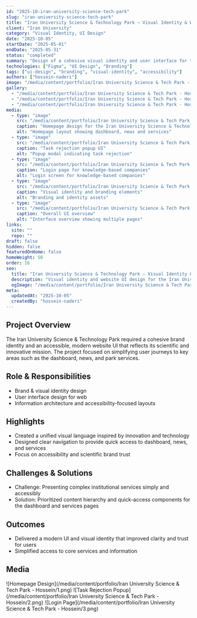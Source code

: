 ```yaml
---
id: "2025-10-iran-university-science-tech-park"
slug: "iran-university-science-tech-park"
title: "Iran University Science & Technology Park — Visual Identity & Website UI"
client: "Iran University"
category: "Visual Identity, UI Design"
date: "2025-10-05"
startDate: "2025-05-01"
endDate: "2025-05-31"
status: "completed"
summary: "Design of a cohesive visual identity and user interface for the Iran University Science & Technology Park website, focused on clarity, accessibility, and conveying an innovative scientific brand image."
technologies: ["Figma", "UI Design", "Branding"]
tags: ["ui-design", "branding", "visual-identity", "accessibility"]
authors: ["hossein-naderi"]
image: "/media/content/portfolio/Iran University Science & Tech Park - Hossein/1.png"
gallery:
  - "/media/content/portfolio/Iran University Science & Tech Park - Hossein/5.png"
  - "/media/content/portfolio/Iran University Science & Tech Park - Hossein/1.png"
  - "/media/content/portfolio/Iran University Science & Tech Park - Hossein/3.png"
media:
  - type: "image"
    src: "/media/content/portfolio/Iran University Science & Tech Park - Hossein/1.png"
    caption: "Homepage design for the Iran University Science & Technology Park"
    alt: "Homepage layout showing dashboard, news and services"
  - type: "image"
    src: "/media/content/portfolio/Iran University Science & Tech Park - Hossein/2.png"
    caption: "Task rejection popup UI"
    alt: "Popup modal indicating task rejection"
  - type: "image"
    src: "/media/content/portfolio/Iran University Science & Tech Park - Hossein/3.png"
    caption: "Login page for knowledge-based companies"
    alt: "Login screen for knowledge-based companies"
  - type: "image"
    src: "/media/content/portfolio/Iran University Science & Tech Park - Hossein/4.png"
    caption: "Visual identity and branding elements"
    alt: "Branding and identity assets"
  - type: "image"
    src: "/media/content/portfolio/Iran University Science & Tech Park - Hossein/5.png"
    caption: "Overall UI overview"
    alt: "Interface overview showing multiple pages"
links:
  site: ""
  repo: ""
draft: false
hidden: false
featuredOnHome: false
homeWeight: 50
order: 16
seo:
  title: "Iran University Science & Technology Park — Visual Identity & Website UI"
  description: "Visual identity and website UI design for the Iran University Science & Technology Park focused on clarity, accessibility, and innovative branding."
  ogImage: "/media/content/portfolio/Iran University Science & Tech Park - Hossein/1.png"
meta:
  updatedAt: "2025-10-05"
  createdBy: "hossein-naderi"
---
```


## Project Overview
The Iran University Science & Technology Park required a cohesive brand identity and an accessible, modern website UI that reflects its scientific and innovative mission. The project focused on simplifying user journeys to key areas such as the dashboard, news, and park services.

## Role & Responsibilities
- Brand & visual identity design
- User interface design for web
- Information architecture and accessibility-focused layouts

## Highlights
- Created a unified visual language inspired by innovation and technology
- Designed clear navigation to provide quick access to dashboard, news, and services
- Focus on accessibility and scientific brand trust

## Challenges & Solutions
- Challenge: Presenting complex institutional services simply and accessibly
- Solution: Prioritized content hierarchy and quick-access components for the dashboard and services pages

## Outcomes
- Delivered a modern UI and visual identity that improved clarity and trust for users
- Simplified access to core services and information

## Media
![Homepage Design](/media/content/portfolio/Iran University Science & Tech Park - Hossein/1.png)
![Task Rejection Popup](/media/content/portfolio/Iran University Science & Tech Park - Hossein/2.png)
![Login Page](/media/content/portfolio/Iran University Science & Tech Park - Hossein/3.png)



